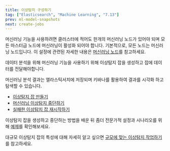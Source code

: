 ```yaml
---
title: 이상탐지 구성하기
tag: ["Elasticsearch", "Machine Learning", "7.13"]
prev: ml-model-snapshots
next: create-jobs
---
```


머신러닝 기능을 사용하려면 클러스터에 적어도 한개의 머신러닝 노드가 있어야 되며 모든 마스터급 노드에 머신러닝이 활성화 되어야 합니다.
기본적으로, 모든 노드는 머신러닝 노드입니다.
이 설정에 관련된 자세한 내용은 [머신러닝 노드](https://www.elastic.co/guide/en/elasticsearch/reference/7.13/modules-node.html#ml-node)를 참고하세요.

데이터 분석을 위해 머신러닝 기능을 사용하기 위해 이상탐지 잡을 생성하고 잡에 데이터를 전달해야합니다.

머신러닝 분석 결과는 엘라스틱서치에 저장되며 키바나를 활용하여 결과를 시각화 하고 탐색할 수 있습니다.

* [이상탐지 잡 만들기](create-jobs.md)
* [머신러닝 이상탐지 중단하기](stopping-ml.md)
* [실패한 이상탐지 잡 재시작하기](ml-restart-failed-jobs.md)

이상탐지 잡을 생성하고 중단하는 방법을 배운 뒤 좀더 전문가적 설정과 시나리오를 위해 [예제](anomaly-examples.md)를 확인해보세요.

대규모 이상탐지 잡의 특성에 대해 자세히 알고 싶으면 [규모에 맞는 이상탐지 작업하기](anomaly-detection-scale.md)를 참고하세요.

<AdsenseB />
